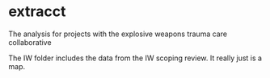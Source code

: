 # extracct

The analysis for projects with the explosive weapons trauma care collaborative

The IW folder includes the data from the IW scoping review. It really just is a map. 
